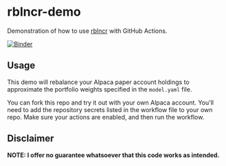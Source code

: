 # rblncr-demo
Demonstration of how to use [rblncr](https://github.com/riazarbi/rblncr) with GitHub Actions. 

[![Binder](https://mybinder.org/badge_logo.svg)](https://mybinder.org/v2/gh/riazarbi/rblncr-demo/HEAD)

## Usage

This demo will rebalance your Alpaca paper account holdings to approximate the portfolio weights specified in the `model.yaml` file. 

You can fork this repo and try it out with your own Alpaca account. You'll need to add the repository secrets listed in the workflow file to your own repo. Make sure your actions are enabled, and then run the workflow.

## Disclaimer

**NOTE: I offer no guarantee whatsoever that this code works as intended.**
